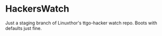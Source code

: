 # HackersWatch
Just a staging branch of Linuxthor's ttgo-hacker watch repo. Boots with defaults just fine.
